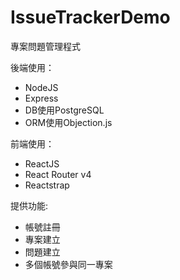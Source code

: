 # IssueTrackerDemo
專案問題管理程式  

後端使用：  
* NodeJS
* Express  
* DB使用PostgreSQL  
* ORM使用Objection.js

前端使用：
* ReactJS
* React Router v4
* Reactstrap  

提供功能:  
* 帳號註冊
* 專案建立
* 問題建立
* 多個帳號參與同一專案
